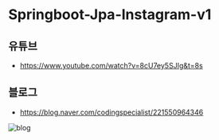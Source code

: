 # Springboot-Jpa-Instagram-v1

## 유튜브
- <https://www.youtube.com/watch?v=8cU7ey5SJIg&t=8s>

## 블로그

- <https://blog.naver.com/codingspecialist/221550964346>

![blog](https://postfiles.pstatic.net/MjAxOTA1MjJfMjAz/MDAxNTU4NTE4MDU4MzQ5.5JkBZ_E0O-XyatLN1x-l592a4L7THTgM7vITeKhVOa8g.PliTsDC22mcNLlLWCD-PHMg09IPsrhwgNZdz7LPGSuQg.PNG.codingspecialist/Screenshot_15.png?type=w773)
